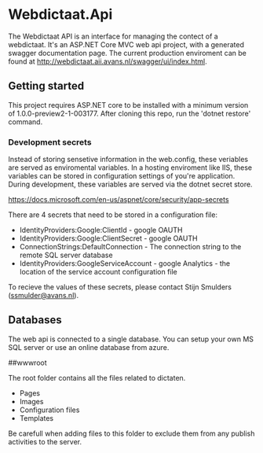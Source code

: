# Webdictaat.Api

The Webdictaat API is an interface for managing the contect of a webdictaat. It's an ASP.NET Core MVC web api project, with a generated swagger documentation page. The current production enviroment can be found at http://webdictaat.aii.avans.nl/swagger/ui/index.html.

## Getting started
This project requires ASP.NET core to be installed with a minimum version of 1.0.0-preview2-1-003177.
After cloning this repo, run the 'dotnet restore' command. 

### Development secrets
Instead of storing sensetive information in the web.config, these veriables are served as enviromental variables. In a hosting enviroment like IIS, these variables can be stored in configuration settings of you're application. During development, these variables are served via the dotnet secret store. 

https://docs.microsoft.com/en-us/aspnet/core/security/app-secrets

There are 4 secrets that need to be stored in a configuration file: 
* IdentityProviders:Google:ClientId - google OAUTH
* IdentityProviders:Google:ClientSecret - google OAUTH
* ConnectionStrings:DefaultConnection - The connection string to the remote SQL server database
* IdentityProviders:GoogleServiceAccount - google Analytics - the location of the service account configuration file

To recieve the values of these secrets, please contact Stijn Smulders (ssmulder@avans.nl). 

## Databases
The web api is connected to a single database. You can setup your own MS SQL server or use an online database from azure. 

##wwwroot

The root folder contains all the files related to dictaten. 
* Pages
* Images
* Configuration files
* Templates

Be carefull when adding files to this folder to exclude them from any publish activities to the server.
